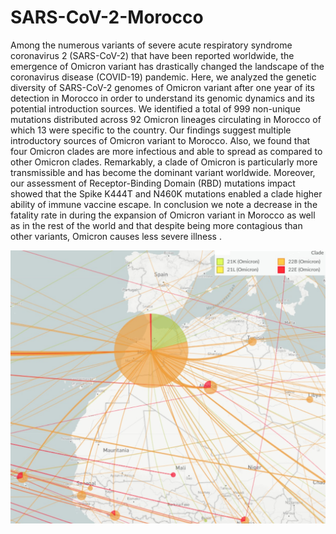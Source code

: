 # SARS-CoV-2-Morocco

Among the numerous variants of severe acute respiratory syndrome coronavirus 2 (SARS-CoV-2) that have been reported worldwide, the emergence of Omicron variant has drastically changed the landscape of the coronavirus disease (COVID-19) pandemic. Here, we analyzed the genetic diversity of SARS-CoV-2 genomes of Omicron variant after one year of its detection in Morocco in order to understand its genomic dynamics and its potential introduction sources. We identified a total of 999 non-unique mutations distributed across 92 Omicron lineages circulating in Morocco of which 13 were specific to the country. Our findings suggest multiple introductory sources of Omicron variant to Morocco. Also, we found that four Omicron clades are more infectious and able to spread as compared to other Omicron clades. Remarkably, a clade of Omicron is particularly more transmissible and has become the dominant variant worldwide. Moreover, our assessment of Receptor-Binding Domain (RBD) mutations impact showed that the Spike K444T and N460K mutations enabled a clade higher ability of immune vaccine escape. In conclusion we note a decrease in the fatality rate in during the expansion of Omicron variant in Morocco as well as in the rest of the world and that despite being more contagious than other variants, Omicron causes less severe illness .

![GraphicalAbstract](./abstract.jpeg)
